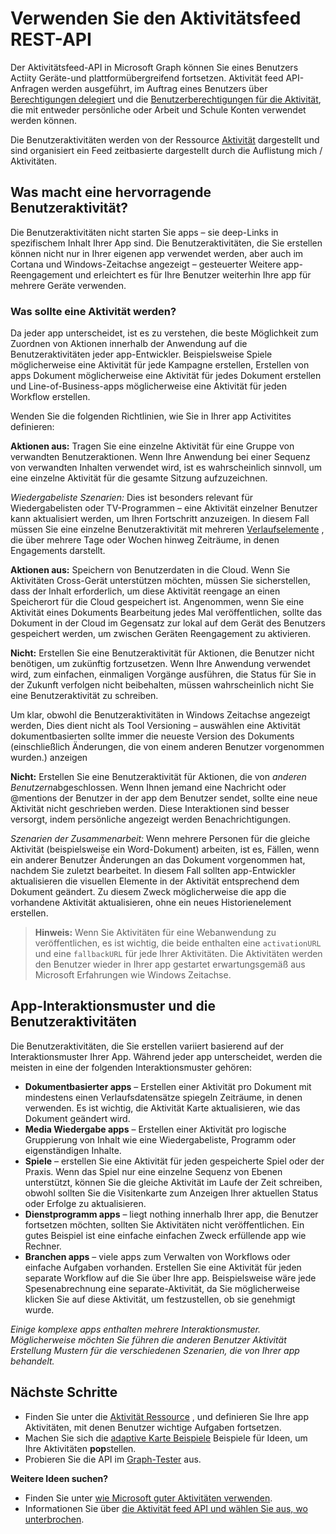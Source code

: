 # <a name="use-the-activity-feed-rest-api"></a>Verwenden Sie den Aktivitätsfeed REST-API

Der Aktivitätsfeed-API in Microsoft Graph können Sie eines Benutzers Actiity Geräte-und plattformübergreifend fortsetzen. Aktivität feed API-Anfragen werden ausgeführt, im Auftrag eines Benutzers über [Berechtigungen delegiert](../../../concepts/permissions_reference.md#delegated-permissions-application-permissions-and-effective-permissions) und die [Benutzerberechtigungen für die Aktivität](../../../concepts/permissions_reference.md), die mit entweder persönliche oder Arbeit und Schule Konten verwendet werden können. 

Die Benutzeraktivitäten werden von der Ressource [Aktivität](https://developer.microsoft.com/graph/docs/api-reference/v1.0/resources/projectrome_activity) dargestellt und sind organisiert ein Feed zeitbasierte dargestellt durch die Auflistung mich / Aktivitäten. 
<!-- Add missing content.
Each activity represents a unique... 
-->
## <a name="what-makes-a-great-user-activity"></a>Was macht eine hervorragende Benutzeraktivität?

Die Benutzeraktivitäten nicht starten Sie apps – sie deep-Links in spezifischem Inhalt Ihrer App sind. Die Benutzeraktivitäten, die Sie erstellen können nicht nur in Ihrer eigenen app verwendet werden, aber auch im Cortana und Windows-Zeitachse angezeigt – gesteuerter Weitere app-Reengagement und erleichtert es für Ihre Benutzer weiterhin Ihre app für mehrere Geräte verwenden.  

### <a name="what-should-become-an-activity"></a>Was sollte eine Aktivität werden? 

Da jeder app unterscheidet, ist es zu verstehen, die beste Möglichkeit zum Zuordnen von Aktionen innerhalb der Anwendung auf die Benutzeraktivitäten jeder app-Entwickler. Beispielsweise Spiele möglicherweise eine Aktivität für jede Kampagne erstellen, Erstellen von apps Dokument möglicherweise eine Aktivität für jedes Dokument erstellen und Line-of-Business-apps möglicherweise eine Aktivität für jeden Workflow erstellen. 

Wenden Sie die folgenden Richtlinien, wie Sie in Ihrer app Activitites definieren:

**Aktionen aus:** Tragen Sie eine einzelne Aktivität für eine Gruppe von verwandten Benutzeraktionen. Wenn Ihre Anwendung bei einer Sequenz von verwandten Inhalten verwendet wird, ist es wahrscheinlich sinnvoll, um eine einzelne Aktivität für die gesamte Sitzung aufzuzeichnen.  

*Wiedergabeliste Szenarien:* Dies ist besonders relevant für Wiedergabelisten oder TV-Programmen – eine Aktivität einzelner Benutzer kann aktualisiert werden, um Ihren Fortschritt anzuzeigen. In diesem Fall müssen Sie eine einzelne Benutzeraktivität mit mehreren [Verlaufselemente](https://developer.microsoft.com/graph/docs/api-reference/v1.0/resources/projectrome_historyitem) , die über mehrere Tage oder Wochen hinweg Zeiträume, in denen Engagements darstellt.  

**Aktionen aus:** Speichern von Benutzerdaten in die Cloud. Wenn Sie Aktivitäten Cross-Gerät unterstützen möchten, müssen Sie sicherstellen, dass der Inhalt erforderlich, um diese Aktivität reengage an einen Speicherort für die Cloud gespeichert ist. Angenommen, wenn Sie eine Aktivität eines Dokuments Bearbeitung jedes Mal veröffentlichen, sollte das Dokument in der Cloud im Gegensatz zur lokal auf dem Gerät des Benutzers gespeichert werden, um zwischen Geräten Reengagement zu aktivieren.  

**Nicht:** Erstellen Sie eine Benutzeraktivität für Aktionen, die Benutzer nicht benötigen, um zukünftig fortzusetzen. Wenn Ihre Anwendung verwendet wird, zum einfachen, einmaligen Vorgänge ausführen, die Status für Sie in der Zukunft verfolgen nicht beibehalten, müssen wahrscheinlich nicht Sie eine Benutzeraktivität zu schreiben. 

Um klar, obwohl die Benutzeraktivitäten in Windows Zeitachse angezeigt werden, Dies dient nicht als Tool Versioning – auswählen eine Aktivität dokumentbasierten sollte immer die neueste Version des Dokuments (einschließlich Änderungen, die von einem anderen Benutzer vorgenommen wurden.) anzeigen

**Nicht:** Erstellen Sie eine Benutzeraktivität für Aktionen, die von *anderen Benutzern*abgeschlossen. Wenn Ihnen jemand eine Nachricht oder @mentions der Benutzer in der app dem Benutzer sendet, sollte eine neue Aktivität nicht geschrieben werden. Diese Interaktionen sind besser versorgt, indem persönliche angezeigt werden Benachrichtigungen.  

*Szenarien der Zusammenarbeit:* Wenn mehrere Personen für die gleiche Aktivität (beispielsweise ein Word-Dokument) arbeiten, ist es, Fällen, wenn ein anderer Benutzer Änderungen an das Dokument vorgenommen hat, nachdem Sie zuletzt bearbeitet. In diesem Fall sollten app-Entwickler aktualisieren die visuellen Elemente in der Aktivität entsprechend dem Dokument geändert. Zu diesem Zweck möglicherweise die app die vorhandene Aktivität aktualisieren, ohne ein neues Historienelement erstellen. 

>**Hinweis:** Wenn Sie Aktivitäten für eine Webanwendung zu veröffentlichen, es ist wichtig, die beide enthalten eine `activationURL` und eine `fallbackURL` für jede Ihrer Aktivitäten. Die Aktivitäten werden den Benutzer wieder in Ihrer app gestartet erwartungsgemäß aus Microsoft Erfahrungen wie Windows Zeitachse. 

## <a name="app-interaction-patterns-and-user-activities"></a>App-Interaktionsmuster und die Benutzeraktivitäten 
Die Benutzeraktivitäten, die Sie erstellen variiert basierend auf der Interaktionsmuster Ihrer App. Während jeder app unterscheidet, werden die meisten in eine der folgenden Interaktionsmuster gehören: 

* **Dokumentbasierter apps** – Erstellen einer Aktivität pro Dokument mit mindestens einen Verlaufsdatensätze spiegeln Zeiträume, in denen verwenden. Es ist wichtig, die Aktivität Karte aktualisieren, wie das Dokument geändert wird. 
* **Media Wiedergabe apps** – Erstellen einer Aktivität pro logische Gruppierung von Inhalt wie eine Wiedergabeliste, Programm oder eigenständigen Inhalte. 
* **Spiele** – erstellen Sie eine Aktivität für jeden gespeicherte Spiel oder der Praxis. Wenn das Spiel nur eine einzelne Sequenz von Ebenen unterstützt, können Sie die gleiche Aktivität im Laufe der Zeit schreiben, obwohl sollten Sie die Visitenkarte zum Anzeigen Ihrer aktuellen Status oder Erfolge zu aktualisieren. 
* **Dienstprogramm apps** – liegt nothing innerhalb Ihrer app, die Benutzer fortsetzen möchten, sollten Sie Aktivitäten nicht veröffentlichen. Ein gutes Beispiel ist eine einfache einfachen Zweck erfüllende app wie Rechner. 
* **Branchen apps** – viele apps zum Verwalten von Workflows oder einfache Aufgaben vorhanden. Erstellen Sie eine Aktivität für jeden separate Workflow auf die Sie über Ihre app. Beispielsweise wäre jede Spesenabrechnung eine separate-Aktivität, da Sie möglicherweise klicken Sie auf diese Aktivität, um festzustellen, ob sie genehmigt wurde.

*Einige komplexe apps enthalten mehrere Interaktionsmuster. Möglicherweise möchten Sie führen die anderen Benutzer Aktivität Erstellung Mustern für die verschiedenen Szenarien, die von Ihrer app behandelt.*

<!-- Add content or remove H2.
## Common use cases 
-->

## <a name="next-steps"></a>Nächste Schritte

- Finden Sie unter die [Aktivität Ressource](https://developer.microsoft.com/graph/docs/api-reference/v1.0/resources/projectrome_activity) , und definieren Sie Ihre app Aktivitäten, mit denen Benutzer wichtige Aufgaben fortsetzen.
- Machen Sie sich die [adaptive Karte Beispiele](https://adaptivecards.io/samples/) Beispiele für Ideen, um Ihre Aktivitäten **pop**stellen.  
- Probieren Sie die API im [Graph-Tester](https://developer.microsoft.com/graph/graph-explorer) aus.

**Weitere Ideen suchen?** 

- Finden Sie unter [wie Microsoft guter Aktivitäten verwenden](https://channel9.msdn.com/events/Build/2017/B8108).
- Informationen Sie über [die Aktivität feed API und wählen Sie aus, wo unterbrochen](https://channel9.msdn.com/Events/Windows/Windows-Developer-Day-Fall-Creators-Update/WinDev011).

